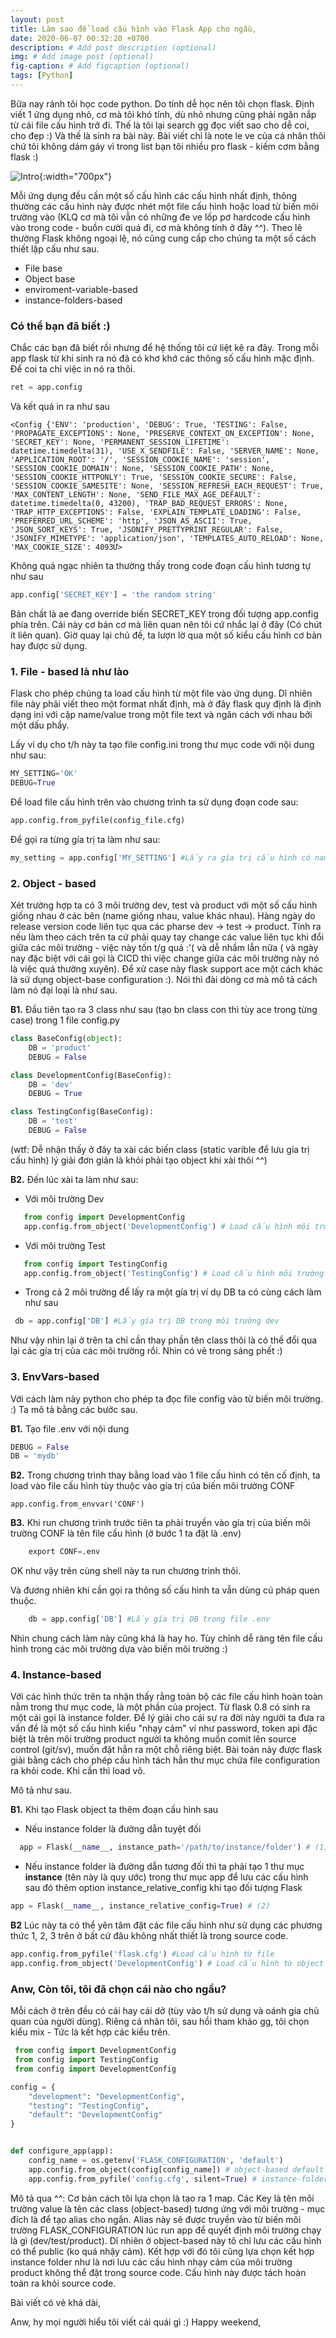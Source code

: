 ```yaml
---
layout: post
title: Làm sao để load cấu hình vào Flask App cho ngầu,
date: 2020-06-07 00:32:20 +0700
description: # Add post description (optional)
img: # Add image post (optional)
fig-caption: # Add figcaption (optional)
tags: [Python]
---
```

Bữa nay rảnh tôi học code python. Do tính dễ học nên tôi chọn flask. Định viết 1 ứng dụng nhỏ, cơ mà tôi khó tính, dù nhỏ nhưng cũng phải ngăn nắp từ cái file cấu hình trở đi. Thế là tôi lại search gg đọc viết sao cho dễ coi, cho đẹp :) Và thế là sinh ra bài này. Bài viết chỉ là note le ve của cá nhân thôi chứ tôi không dám gáy vì trong list bạn tôi nhiều pro flask - kiếm cơm bằng flask :)


![Intro]( {{site.url}}/assets/img/2019/11/17/flaskconfig.jpg){:width="700px"}

Mỗi ứng dụng đều cần một số cấu hình các cấu hình nhất định, thông thường các cấu hình này được nhét một file cấu hình hoặc load từ biến môi trường vào (KLQ cơ mà tôi vẫn có những đe ve lốp pơ hardcode cấu hình vào trong code - buồn cười quá đi, cơ mà không tính ở đây ^^). Theo lẽ thường Flask không ngoại lệ, nó cũng cung cấp cho chúng ta một số cách thiết lập cấu như sau.

* File base
* Object base
* enviroment-variable-based
* instance-folders-based

### Có thể bạn đã biết :)

Chắc các bạn đã biết rồi nhưng để hệ thống tôi cứ liệt kê ra đây. Trong mỗi app flask từ khi sinh ra nó đã có khơ khớ các thông số cấu hình mặc định. Để coi ta chỉ việc in nó ra thôi.

```python
ret = app.config
```

Và kết quả in ra như sau

``` 
<Config {'ENV': 'production', 'DEBUG': True, 'TESTING': False, 'PROPAGATE_EXCEPTIONS': None, 'PRESERVE_CONTEXT_ON_EXCEPTION': None, 'SECRET_KEY': None, 'PERMANENT_SESSION_LIFETIME': datetime.timedelta(31), 'USE_X_SENDFILE': False, 'SERVER_NAME': None, 'APPLICATION_ROOT': '/', 'SESSION_COOKIE_NAME': 'session', 'SESSION_COOKIE_DOMAIN': None, 'SESSION_COOKIE_PATH': None, 'SESSION_COOKIE_HTTPONLY': True, 'SESSION_COOKIE_SECURE': False, 'SESSION_COOKIE_SAMESITE': None, 'SESSION_REFRESH_EACH_REQUEST': True, 'MAX_CONTENT_LENGTH': None, 'SEND_FILE_MAX_AGE_DEFAULT': datetime.timedelta(0, 43200), 'TRAP_BAD_REQUEST_ERRORS': None, 'TRAP_HTTP_EXCEPTIONS': False, 'EXPLAIN_TEMPLATE_LOADING': False, 'PREFERRED_URL_SCHEME': 'http', 'JSON_AS_ASCII': True, 'JSON_SORT_KEYS': True, 'JSONIFY_PRETTYPRINT_REGULAR': False, 'JSONIFY_MIMETYPE': 'application/json', 'TEMPLATES_AUTO_RELOAD': None, 'MAX_COOKIE_SIZE': 4093Ư>
```

Không quá ngạc nhiên ta thường thấy trong code đoạn cấu hình tương tự như sau

```python  
app.config['SECRET_KEY'] = 'the random string'    
```

Bản chất là ae đang override biến SECRET_KEY trong đối tượng app.config phía trên.  Cái này cơ bản cơ mà liên quan nên tôi cứ nhắc lại ở đây (Có chút ít liên quan). Giờ quay lại chủ đề, ta lượn lờ qua một số kiểu cấu hình cơ bản hay được sử dụng.

### 1. File - based là như lào

Flask cho phép chúng ta load cấu hình từ một file vào ứng dụng. Dĩ nhiên file này phải viết theo một format nhất định, mà ở đây flask quy định là định dạng ini với cặp name/value trong một file text và ngăn cách với nhau bởi một dấu phẩy. 

Lấy ví dụ cho t/h này ta tạo file config.ini trong thư mục code với nội dung như sau:

```python
MY_SETTING='OK'
DEBUG=True
```

Để load file cấu hình trên vào chương trình ta sử dụng đoạn code sau:

```python
app.config.from_pyfile(config_file.cfg) 
```

Để gọi ra từng gía trị ta làm như sau:

```python
my_setting = app.config['MY_SETTING'] #Lấy ra gía trị cấu hình có name là MY_SETTING
```

### 2. Object - based

Xét trường hợp ta có 3 môi trường dev, test và product với một số cấu hình giống nhau ở các bên (name giống nhau, value khác nhau). Hàng ngày do release version code liên tục qua các pharse dev -> test -> product. Tính ra nếu làm theo cách trên ta cứ phải quay tay change các value liên tục khi đổi giữa các môi trường - việc này tốn t/g quá :'( và dễ nhầm lẫn nữa ( và ngày nay đặc biệt với cái gọi là CICD thì việc change giữa các môi trường này nó là việc quá thường xuyên). Để xử case này flask support ace một cách khác là sử dụng object-base configuration :). Nói thì đài dòng cơ mà mô tả cách làm nó đại loại là như sau.

**B1.** Đầu tiên tạo ra 3 class như sau (tạo bn class con thì tùy ace trong từng case) trong 1 file config.py

```python
class BaseConfig(object):
    DB = 'product'
    DEBUG = False

class DevelopmentConfig(BaseConfig):
    DB = 'dev'
    DEBUG = True

class TestingConfig(BaseConfig):
    DB = 'test'
    DEBUG = False
```

 (wtf: Dễ nhận thấy ở đây ta xài các biến class (static varible để lưu gía trị cấu hình) lý giải đơn giản là khỏi phải tạo object khi xài thôi ^^)

**B2.** Đến lúc xài ta làm như sau:

* Với môi trường Dev
   
```python
   from config import DevelopmentConfig
   app.config.from_object('DevelopmentConfig') # Load cấu hình môi trường dev
```

* Với môi trường Test

```python
   from config import TestingConfig
   app.config.from_object('TestingConfig') # Load cấu hình môi trường tét
```

* Trong cả 2 môi trường để lấy ra một gía trị ví dụ DB ta  có cùng cách làm như sau

```python
 db = app.config['DB'] #Lấy gía trị DB trong môi trường dev
```

Như vậy nhìn lại ở trên ta chỉ cần thay phần tên class thôi là có thể đổi qua lại các gía trị của các môi trường rồi. Nhìn có vẻ trong sáng phết :)

### 3. EnvVars-based

Với cách làm này python cho phép ta đọc file config vào từ biến môi trường. :) Ta mô tả bằng các bước sau.

**B1.** Tạo file .env với nội dung

```python
DEBUG = False
DB = 'mydb'
```
**B2.** Trong chương trình thay bằng load vào 1 file cấu hình có tên cố định, ta load vào file cấu hình tùy thuộc vào gía trị của biến môi trường CONF

```
app.config.from_envvar('CONF')
```

**B3.** Khi run chương trình trước tiên ta phải truyền vào gía trị của biến môi trường CONF là tên file cấu hình (ở bước 1 ta đặt là .env)
 
```python
	export CONF=.env
```

 OK như vậy trên cùng shell này ta run chương trình thôi. 

 Và đương nhiên khi cần gọi ra thông số cấu hình ta vẫn dùng cú pháp quen thuộc.

```python
 	db = app.config['DB'] #Lấy gía trị DB trong file .env
```

Nhìn chung cách làm này cũng khá là hay ho. Tùy chỉnh dễ ràng tên file cấu hình trong các môi trường dựa vào biến môi trường :)

### 4. Instance-based
Với các hình thức trên ta nhận thấy rằng toàn bộ các file cấu hình hoàn toàn nằm trong thư mục code, là một phần của project. Từ flask 0.8 có sinh ra một cái gọi là  instance folder. Để lý giải cho cái sự ra đời này người ta đưa ra vấn đề là một số cấu hình kiểu "nhạy cảm" ví như password, token api đặc biệt là trên môi trường product người ta không muốn comit lên source control (git/sv), muốn đặt hẳn ra một chỗ riêng biệt. Bài toán này được flask giải bằng cách cho phép cấu hình tách hẳn thư mục chứa file configuration ra khỏi code. Khi cần thì load vô.

Mô tả như sau.

**B1.** Khi tạo Flask object ta thêm đoạn cấu hình sau

* Nếu instance folder là đường dẫn tuyệt đối

```python
  app = Flask(__name__, instance_path='/path/to/instance/folder') # (1)
```

* Nếu  instance folder là đường dẫn tương đối thì ta phải tạo 1 thư mục **instance** (tên này là quy ước) trong thư mục app để lưu các cấu hình sau đó thêm option instance_relative_config khi tạo đối tượng Flask

```python
app = Flask(__name__, instance_relative_config=True) # (2)
```

**B2** Lúc này ta có thể yên tâm đặt các file cấu hình như sử dụng các phương thức 1, 2, 3 trên ở bất cứ đâu không nhất thiết là trong source code.

```python
app.config.from_pyfile('flask.cfg') #Load cấu hình từ file
app.config.from_object('DevelopmentConfig') # Load cấu hình từ object
```

###  Anw, Còn tôi, tôi đã chọn cái nào cho ngầu?

Mỗi cách ở trên đều có cái hay cái dở (tùy vào t/h sử dụng và oánh gía chủ quan của người dùng). Riêng cá nhân tôi, sau hồi tham khảo gg, tôi chọn kiểu mix - Tức là kết hợp các kiểu trên.

```python
 from config import DevelopmentConfig
 from config import TestingConfig
 from config import DevelopmentConfig

config = {
    "development": "DevelopmentConfig",
    "testing": "TestingConfig",
    "default": "DevelopmentConfig"
}


def configure_app(app):
    config_name = os.getenv('FLASK_CONFIGURATION', 'default')
    app.config.from_object(config[config_name]) # object-based default configuration
    app.config.from_pyfile('config.cfg', silent=True) # instance-folders configuration
```

Mô tả qua  ^^: Cơ bản cách tôi lựa chọn là tạo ra 1 map. Các Key là tên môi trường value là tên các class (object-based) tương ứng với môi trường - mục đích là để tạo alias cho ngắn. Alias này sẽ được truyền vào từ biến môi trường FLASK_CONFIGURATION lúc run app để quyết định môi trường chạy là gì (dev/test/product). Dĩ nhiên ở object-based này tô chỉ lưu các cấu hình có thể public (ko quá nhậy cảm). Kết hợp với đó tôi cũng lựa chọn kết hợp instance folder như là nơi lưu các cấu hình nhạy cảm của môi trường product không thể đặt trong source code. Cấu hình này được tách hoàn toàn ra khỏi source code.

Bài viết có vẻ khá dài, 

Anw, hy mọi người hiểu tôi viết cái quái gì :) Happy  weekend,